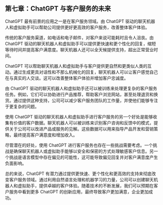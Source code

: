 ## 第七章：ChatGPT 与客户服务的未来

ChatGPT 最有前景的应用之一是在客户服务领域。由 ChatGPT 驱动的聊天机器人和虚拟助手可以帮助公司提供更好更高效的客户服务，改善整体客户体验。

传统的客户服务渠道，如电话和电子邮件，对客户来说可能耗时且令人沮丧。由 ChatGPT 驱动的聊天机器人和虚拟助手可以提供更快速和更个性化的回复，缩短等待时间并提高客户满意度。聊天机器人还可以全天候提供支持，超出正常营业时间。

ChatGPT 可以帮助聊天机器人和虚拟助手与客户提供更自然和更类似人类的互动。通过生成更具对话性和不那么机械化的回复，聊天机器人可以让客户感觉自己在与真实的人交谈。这可以改善整体客户体验并增加客户忠诚度。

由 ChatGPT 驱动的聊天机器人和虚拟助手还可以被训练来处理更复杂的客户服务任务。例如，它们可以协助进行产品推荐，帮助客户浏览网站，甚至处理退货和换货。通过提供这种支持，公司可以减少客户服务团队的工作量，并使他们能够专注于更复杂的问题。

使用 ChatGPT 驱动的聊天机器人和虚拟助手进行客户服务的另一个好处是能够收集有价值的客户数据。聊天机器人可以被训练来识别客户咨询和反馈中的模式，提供关于公司可以改进产品或服务的见解。这些数据可以用来指导产品开发和营销策略，最终提高客户满意度和增加收入。

尽管潜在的好处，使用 ChatGPT 进行客户服务也存在一些挑战需要考虑。一个挑战是确保聊天机器人或虚拟助手能够以安全和保密的方式处理敏感客户信息。另一个挑战是语言模型中存在偏见的可能性，这可能导致偏见回复并对客户满意度产生负面影响。

总的来说，ChatGPT 有潜力通过提供更快速、更个性化和更高效的支持来彻底改变客户服务领域。通过利用自然语言处理和机器学习的力量，公司可以创建聊天机器人和虚拟助手，提供卓越的客户体验。随着技术的不断发展，我们可以预期在客户服务中看到更多 ChatGPT 的创新应用，最终导致客户更加满意，企业更加成功。
